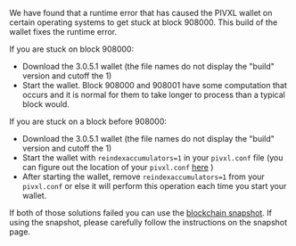 We have found that a runtime error that has caused the PIVXL wallet on certain operating systems to get stuck at block 908000. This build of the wallet fixes the runtime error.

If you are stuck on block 908000:
- Download the 3.0.5.1 wallet (the file names do not display the "build" version and cutoff the 1)
- Start the wallet. Block 908000 and 908001 have some computation that occurs and it is normal for them to take longer to process than a typical block would.

If you are stuck on a block before 908000:
- Download the 3.0.5.1 wallet (the file names do not display the "build" version and cutoff the 1)
- Start the wallet with `reindexaccumulators=1` in your `pivxl.conf` file (you can figure out the location of your `pivxl.conf` [here](https://pivxlite.freshdesk.com/support/solutions/articles/30000004664-where-are-my-wallet-dat-blockchain-and-configuration-conf-files-located-) )
- After starting the wallet, remove `reindexaccumulators=1` from your `pivxl.conf` or else it will perform this operation each time you start your wallet.

If both of those solutions failed you can use the [blockchain snapshot](http://178.254.23.111/~pub/PIVXL/Daily-Snapshots-Html/PIVXL-Daily-Snapshots.html). If using the snapshot, please carefully follow the instructions on the snapshot page.